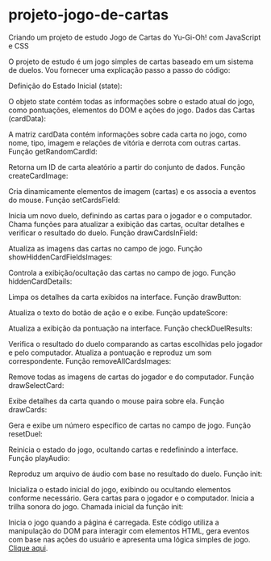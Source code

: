# projeto-jogo-de-cartas
 Criando um projeto de estudo Jogo de Cartas do Yu-Gi-Oh! com JavaScript e CSS

 O projeto de estudo é um jogo simples de cartas baseado em um sistema de duelos. Vou fornecer uma explicação passo a passo do código:

Definição do Estado Inicial (state):

O objeto state contém todas as informações sobre o estado atual do jogo, como pontuações, elementos do DOM e ações do jogo.
Dados das Cartas (cardData):

A matriz cardData contém informações sobre cada carta no jogo, como nome, tipo, imagem e relações de vitória e derrota com outras cartas.
Função getRandomCardId:

Retorna um ID de carta aleatório a partir do conjunto de dados.
Função createCardImage:

Cria dinamicamente elementos de imagem (cartas) e os associa a eventos do mouse.
Função setCardsField:

Inicia um novo duelo, definindo as cartas para o jogador e o computador.
Chama funções para atualizar a exibição das cartas, ocultar detalhes e verificar o resultado do duelo.
Função drawCardsInField:

Atualiza as imagens das cartas no campo de jogo.
Função showHiddenCardFieldsImages:

Controla a exibição/ocultação das cartas no campo de jogo.
Função hiddenCardDetails:

Limpa os detalhes da carta exibidos na interface.
Função drawButton:

Atualiza o texto do botão de ação e o exibe.
Função updateScore:

Atualiza a exibição da pontuação na interface.
Função checkDuelResults:

Verifica o resultado do duelo comparando as cartas escolhidas pelo jogador e pelo computador.
Atualiza a pontuação e reproduz um som correspondente.
Função removeAllCardsImages:

Remove todas as imagens de cartas do jogador e do computador.
Função drawSelectCard:

Exibe detalhes da carta quando o mouse paira sobre ela.
Função drawCards:

Gera e exibe um número específico de cartas no campo de jogo.
Função resetDuel:

Reinicia o estado do jogo, ocultando cartas e redefinindo a interface.
Função playAudio:

Reproduz um arquivo de áudio com base no resultado do duelo.
Função init:

Inicializa o estado inicial do jogo, exibindo ou ocultando elementos conforme necessário.
Gera cartas para o jogador e o computador.
Inicia a trilha sonora do jogo.
Chamada inicial da função init:

Inicia o jogo quando a página é carregada.
Este código utiliza a manipulação do DOM para interagir com elementos HTML, gera eventos com base nas ações do usuário e apresenta uma lógica simples de jogo.
[Clique aqui](https://danielcauldron.github.io/projeto-jogo-de-cartas/).
